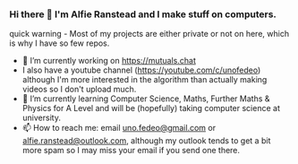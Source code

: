 ### Hi there 👋 I'm **Alfie Ranstead** and I make stuff on computers.

quick warning - Most of my projects are either private or not on here, which is why I have so few repos.

- 🔭 I’m currently working on https://mutuals.chat
- I also have a youtube channel (https://youtube.com/c/unofedeo) although I'm more interested in the algorithm than actually making videos so I don't upload much.
- 🌱 I’m currently learning Computer Science, Maths, Further Maths & Physics for A Level and will be (hopefully) taking computer science at university.
- 📫 How to reach me: email uno.fedeo@gmail.com or alfie.ranstead@outlook.com, although my outlook tends to get a bit more spam so I may miss your email if you send one there.
